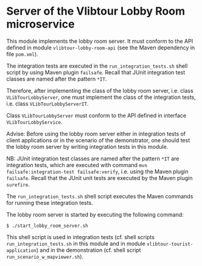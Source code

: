 
Server of the Vlibtour Lobby Room microservice
====

This module implements the lobby room server. It must conform to the API defined in module `vlibtour-lobby-room-api`
(see the Maven dependency in file `pom.xml`).

The integration tests are executed in the `run_integration_tests.sh` shell script by using Maven plugin `failsafe`.
Recall that JUnit integration test classes are named after the pattern `*IT`.

Therefore, after implementing the class of the lobby room server, i.e. class `VLibTourLobbyServer`,
one must implement the class of the integration tests, i.e. class `VLibTourLobbyServerIT`.

Class `VLibTourLobbyServer` must conform to the API defined in interface `VLibTourLobbyService`.

Advise: Before using the lobby room server either in integration tests of client applications or in the scenario of the demonstrator,
one should test the lobby room server by writing integration tests in this module.

NB: JUnit integration test classes are named after the pattern `*IT` are integration tests,
which are executed with command `mvn failsafe:integration-test failsafe:verify`,
i.e. using the Maven plugin `failsafe`.
Recall that the JUnit unit tests are executed by the Maven plugin `surefire`.

The `run_integration_tests.sh` shell script executes the Maven commands for running these integration tests.

The lobby room server is started by executing the following command:

	$ ./start_lobby_room_server.sh

This shell script is used in integration tests (cf. shell scripts `run_integration_tests.sh` in this module and in module `vlibtour-tourist-application`)
and in the demonstration (cf. shell script `run_scenario_w_mapviewer.sh`).


